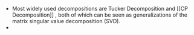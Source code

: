 - Most widely used decompositions are Tucker Decomposition and [[CP Decomposition]] , both of which can be seen as generalizations of the matrix singular value decomposition (SVD).
-